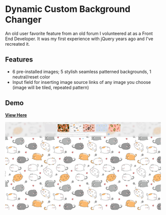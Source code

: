# Dynamic Custom Background Changer
An old user favorite feature from an old forum I volunteered at as a Front End Developer.
It was my first experience with jQuery years ago and I've recreated it.

## Features
+ 6 pre-installed images; 5 stylish seamless patterned backgrounds, 1 neutral/reset color
+ Input field for inserting image source links of any image you choose (image will be tiled, repeated pattern)

## Demo
[**View Here**](https://valmchl.github.io/background-changer/index.html)

![](https://github.com/VGMichel/background-changer/blob/main/backgroundchanger_preview.png)
